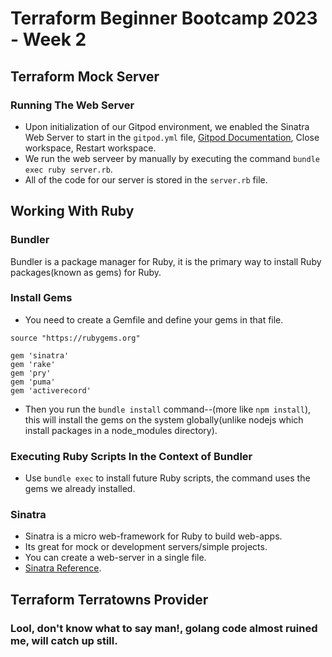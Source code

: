 # Terraform Beginner Bootcamp 2023 - Week 2

## Terraform Mock Server

### Running The Web Server
- Upon initialization of our Gitpod environment, we enabled the Sinatra Web Server to start in the `gitpod.yml` file, [Gitpod Documentation](https://www.gitpod.io/docs/introduction/getting-started), Close workspace, Restart workspace.
- We run the web serveer by manually by executing the command `bundle exec ruby server.rb`. 
- All of the code for our server is stored in the `server.rb` file. 

## Working With Ruby

### Bundler
Bundler is a package manager for Ruby, it is the primary way to install Ruby packages(known as gems) for Ruby. 

### Install Gems
- You need to create a Gemfile and define your gems in that file.
```
source "https://rubygems.org"

gem 'sinatra'
gem 'rake'
gem 'pry'
gem 'puma'
gem 'activerecord'
```
- Then you run the `bundle install` command--(more like `npm install`), this will install the gems on the system globally(unlike nodejs which install packages in a node_modules directory).

### Executing Ruby Scripts In the Context of Bundler
- Use `bundle exec` to install future Ruby scripts, the command uses the gems we already installed.

### Sinatra
- Sinatra is a micro web-framework for Ruby to build web-apps. 
- Its great for mock or development servers/simple projects.
- You can create a web-server in a single file.
- [Sinatra Reference](https://sinatrarb.com/).


## Terraform Terratowns Provider

### Lool, don't know what to say man!, golang code almost ruined me, will catch up still.